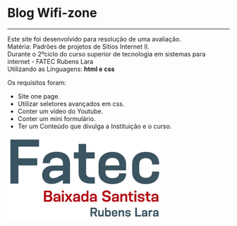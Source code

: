 # Blog Wifi-zone
***
Este site foi desenvolvido para resolução de uma avaliação.  
Matéria: Padrões de projetos de Sítios Internet II.  
Durante o 2ºciclo do curso superior de tecnologia em sistemas para internet - FATEC Rubens Lara    
Utilizando as Linguagens: **html e css**

Os requisitos foram:
* Site one page.
* Utilizar seletores avançados em css.
* Conter um vídeo do Youtube.
* Conter um mini formulário.
* Ter um Conteúdo que divulga a Instituição e o curso.



![screenshot](imagens/logo-fatec.png?raw=true "screenshot")
